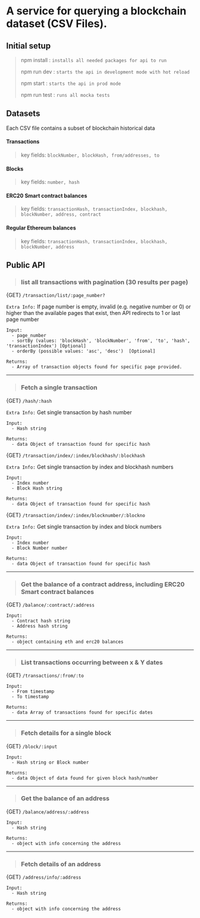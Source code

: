 # Α service for querying a blockchain dataset (CSV Files).

## Initial setup
> npm install : `installs all needed packages for api to run`
>
> npm run dev : `starts the api in development mode with hot reload`
> 
> npm start : `starts the api in prod mode`
> 
> npm run test : `runs all mocka tests`


## Datasets
Each CSV file contains a subset of blockchain historical data

#### Transactions
> key fields: `blockNumber, blockHash, from/addresses, to`
#### Blocks
> key fields: `number, hash`
#### ERC20 Smart contract balances
> key fields: `transactionHash, transactionIndex, blockhash, blockNumber, address, contract`
#### Regular Ethereum balances
> key fields: `transactionHash, transactionIndex, blockhash, blockNumber, address`

## Public API

> ### list all transactions with pagination (30 results per page)

{GET} `/transaction/list/:page_number?`

`Extra Info:` If page number is empty, invalid (e.g. negative number or 0) or higher than the available pages that exist, then API redirects to 1 or last page number
```
Input:
  - page_number
  - sortBy (values: 'blockHash', 'blockNumber', 'from', 'to', 'hash', 'transactionIndex') [Optional]
  -	orderBy (possible values: 'asc', 'desc')  [Optional]

Returns:
  - Array of transaction objects found for specific page provided.
```

------
> ### Fetch a single transaction

{GET} `/hash/:hash`

`Extra Info:` Get single transaction by hash number
```
Input:
  - Hash string
  
Returns:
  - data Object of transaction found for specific hash
```

{GET} `/transaction/index/:index/blockhash/:blockhash`

`Extra Info:` Get single transaction by index and blockhash numbers
```
Input:
  - Index number
  - Block Hash string
  
Returns:
  - data Object of transaction found for specific hash
```

{GET} `/transaction/index/:index/blocknumber/:blockno`

`Extra Info:` Get single transaction by index and block numbers
```
Input:
  - Index number
  - Block Number number
  
Returns:
  - data Object of transaction found for specific hash
```
------

> ### Get the balance of a contract address, including ERC20 Smart contract balances
{GET} `/balance/:contract/:address`

```
Input:
  - Contract hash string
  - Address hash string
  
Returns:
  - object containing eth and erc20 balances
```
------
> ### List transactions occurring between x & Y dates
{GET} `/transactions/:from/:to`

```
Input:
  - From timestamp
  - To timestamp
  
Returns:
  - data Array of transactions found for specific dates
```
------
> ### Fetch details for a single block 
{GET} `/block/:input`

```
Input:
  - Hash string or Block number
  
Returns:
  - data Object of data found for given block hash/number
```
------
> ### Get the balance of an address
{GET} `/balance/address/:address`

```
Input:
  - Hash string
  
Returns:
  - object with info concerning the address
```
------
> ### Fetch details of an address
{GET} `/address/info/:address`

```
Input:
  - Hash string
  
Returns:
  - object with info concerning the address
```